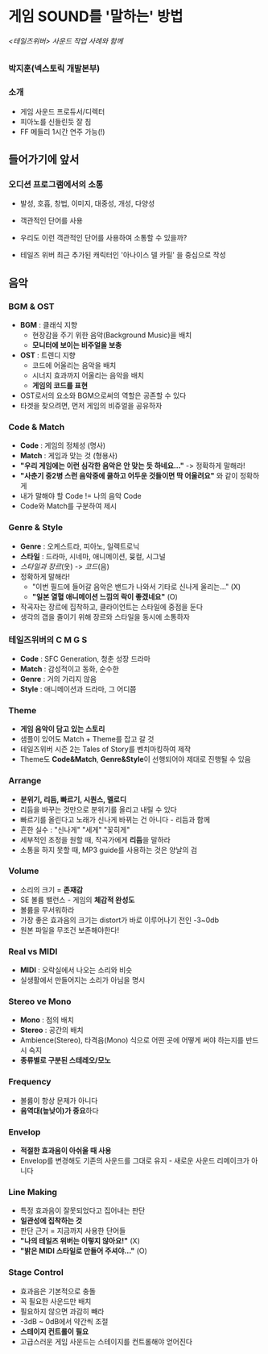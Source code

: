# 게임 SOUND를 '말하는' 방법
###### <테일즈위버>  사운드 작업 사례와 함께
### 박지훈(넥스토릭 개발본부)

### 소개
- 게임 사운드 프로듀서/디렉터
- 피아노를 신들린듯 잘 침
- FF 메들리 1시간 연주 가능(!)

## 들어가기에 앞서

### 오디션 프로그램에서의 소통
- 발성, 호흡, 창법, 이미지, 대중성, 개성, 다양성
- 객관적인 단어를 사용
- 우리도 이런 객관적인 단어를 사용하여 소통할 수 있을까?

- 테일즈 위버 최근 추가된 캐릭터인 '아나이스 델 카릴' 을 중심으로 작성

## 음악

### BGM & OST
- **BGM** : 클래식 지향
	- 현장감을 주기 위한 음악(Background Music)을 배치
	- **모니터에 보이는 비주얼을 보충**
- **OST** : 트렌디 지향
	- 코드에 어울리는 음악을 배치
	- 시너지 효과까지 어울리는 음악을 배치
	- **게임의 코드를 표현**
- OST로서의 요소와 BGM으로써의 역할은 공존할 수 있다
- 타겟을 찾으려면, 먼저 게임의 비쥬얼을 공유하자

### Code & Match
- **Code** : 게임의 정체성 (명사)
- **Match** : 게임과 맞는 것 (형용사)
- **"우리 게임에는 이런 심각한 음악은 안 맞는 듯 하네요…"** -> 정확하게 말해라!
- **"사춘기 중2병 스런 음악중에 쿨하고 어두운 것들이면 딱 어울려요"** 와 같이 정확하게
- 내가 말해야 할 Code != 나의 음악 Code
- Code와 Match를 구분하여 제시

### Genre & Style
- **Genre** : 오케스트라, 피아노, 일렉트로닉
- **스타일** : 드라마, 시네마, 애니메이션, 뮺컬, 시그널
- _스타일과 장르_(옷) -> _코드_(음)
- 정확하게 말해라!
	- "이번 필드에 들어갈 음악은 밴드가 나와서 기타로 신나게 울리는…" (X)
	- **"일본 열혈 애니메이션 느낌의 락이 좋겠네요"** (O)
- 작곡자는 장르에 집착하고, 클라이언트는 스타일에 중점을 둔다
- 생각의 갭을 줄이기 위해 장르와 스타일을 동시에 소통하자

### 테일즈위버의 C M G S
- **Code** : SFC Generation, 청춘 성장 드라마
- **Match** : 감성적이고 동화, 순수한
- **Genre** : 거의 가리지 않음
- **Style** : 애니메이션과 드라마, 그 어디쯤

### Theme
- **게임 음악이 담고 있는 스토리**
- 샘플이 있어도 Match + Theme를 잡고 갈 것
- 테일즈위버 시즌 2는 Tales of Story를 벤치마킹하여 제작
- Theme도 **Code&Match**, **Genre&Style**이 선행되어야 제대로 진행될 수 있음

### Arrange
- **분위기, 리듬, 빠르기, 시퀀스, 멜로디**
- 리듬을 바꾸는 것만으로 분위기를 올리고 내릴 수 있다
- 빠르기를 올린다고 노래가 신나게 바뀌는 건 아니다 - 리듬과 함께
- 흔한 실수 : "신나게" "세게" "꽂히게"
- 세부적인 조정을 원할 때, 작곡가에게 **리듬**을 말하라
- 소통을 하지 못할 때, MP3 guide를 사용하는 것은 양날의 검

### Volume
- 소리의 크기 = **존재감**
- SE 볼륨 밸런스 - 게임의 **체감적 완성도**
- 볼륨을 무서워하라
- 가장 좋은 효과음의 크기는 distort가 바로 이루어나기 전인 -3~0db
- 원본 파일을 무조건 보존해야한다!

### Real vs MIDI
- **MIDI** : 오락실에서 나오는 소리와 비슷
- 실생활에서 만들어지는 소리가 아님을 명시

### Stereo ve Mono
- **Mono** : 점의 배치
- **Stereo** : 공간의 배치
- Ambience(Stereo), 타격음(Mono) 식으로 어떤 곳에 어떻게 써야 하는지를 반드시 숙지
- **종류별로 구분된 스테레오/모노**

### Frequency
- 볼륨이 항상 문제가 아니다
- **음역대(높낮이)가 중요**하다

### Envelop
- **적절한 효과음이 아쉬울 때 사용**
- Envelop를 변경해도 기존의 사운드를 그대로 유지 - 새로운 사운드 리메이크가 아니다


### Line Making
- 특정 효과음이 잘못되었다고 집어내는 판단
- **일관성에 집착하는 것**
- 판단 근거 = 지금까지 사용한 단어들
- **"나의 테일즈 위버는 이렇지 않아요!"** (X)
- **"밝은 MIDI 스타일로 만들어 주셔야…"** (O)

### Stage Control
- 효과음은 기본적으로 충돌
- 꼭 필요한 사운드만 배치
- 필요하지 않으면 과감히 빼라
- -3dB ~ 0dB에서 약간씩 조절
- **스테이지 컨트롤이 필요**
- 고급스러운 게임 사운드는 스테이지를 컨트롤해야 얻어진다